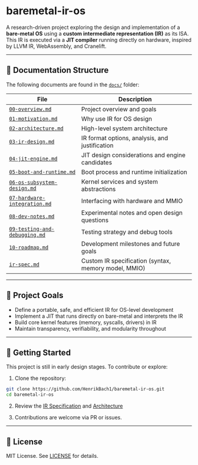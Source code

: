 # baremetal-ir-os

A research-driven project exploring the design and implementation of a **bare-metal OS** using a **custom intermediate representation (IR)** as its ISA. This IR is executed via a **JIT compiler** running directly on hardware, inspired by LLVM IR, WebAssembly, and Cranelift.

---

## 📂 Documentation Structure

The following documents are found in the [`docs/`](docs/) folder:

| File                            | Description |
|---------------------------------|-------------|
| [`00-overview.md`](docs/00-overview.md)           | Project overview and goals |
| [`01-motivation.md`](docs/01-motivation.md)         | Why use IR for OS design |
| [`02-architecture.md`](docs/02-architecture.md)       | High-level system architecture |
| [`03-ir-design.md`](docs/03-ir-design.md)          | IR format options, analysis, and justification |
| [`04-jit-engine.md`](docs/04-jit-engine.md)         | JIT design considerations and engine candidates |
| [`05-boot-and-runtime.md`](docs/05-boot-and-runtime.md) | Boot process and runtime initialization |
| [`06-os-subsystem-design.md`](docs/06-os-subsystem-design.md) | Kernel services and system abstractions |
| [`07-hardware-integration.md`](docs/07-hardware-integration.md) | Interfacing with hardware and MMIO |
| [`08-dev-notes.md`](docs/08-dev-notes.md)          | Experimental notes and open design questions |
| [`09-testing-and-debugging.md`](docs/09-testing-and-debugging.md) | Testing strategy and debug tools |
| [`10-roadmap.md`](docs/10-roadmap.md)             | Development milestones and future goals |
| [`ir-spec.md`](docs/ir-spec.md)                   | Custom IR specification (syntax, memory model, MMIO) |

---

## 🚀 Project Goals

- Define a portable, safe, and efficient IR for OS-level development
- Implement a JIT that runs directly on bare-metal and interprets the IR
- Build core kernel features (memory, syscalls, drivers) in IR
- Maintain transparency, verifiability, and modularity throughout

---

## 🔧 Getting Started

This project is still in early design stages. To contribute or explore:

1. Clone the repository:
```bash
git clone https://github.com/HenrikBach1/baremetal-ir-os.git
cd baremetal-ir-os
```

2. Review the [IR Specification](docs/ir-spec.md) and [Architecture](docs/02-architecture.md)

3. Contributions are welcome via PR or issues.

---

## 📜 License

MIT License. See [LICENSE](LICENSE) for details.
